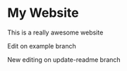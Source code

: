 # My Website

This is a really awesome website

Edit on example branch

New editing on update-readme branch
